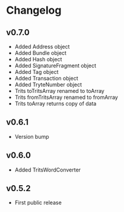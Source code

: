 # Changelog

## v0.7.0

* Added Address object
* Added Bundle object
* Added Hash object
* Added SignatureFragment object
* Added Tag object
* Added Transaction object
* Added TryteNumber object
* Trits toTritsArray renamed to toArray
* Trits fromTritsArray renamed to fromArray
* Trits toArray returns copy of data

## v0.6.1

* Version bump

## v0.6.0

* Added TritsWordConverter

## v0.5.2

* First public release
